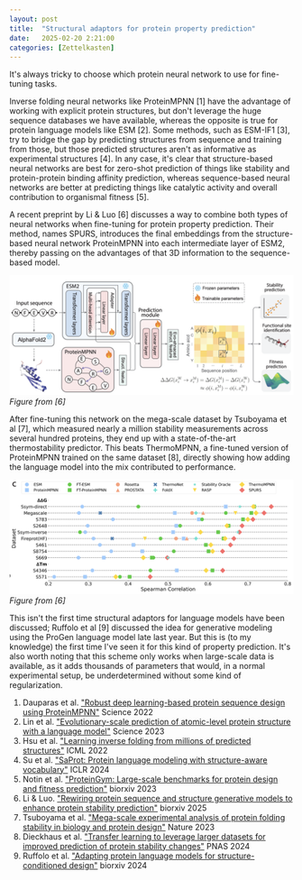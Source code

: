 ```yaml
---
layout: post
title:  "Structural adaptors for protein property prediction"
date:   2025-02-20 2:21:00
categories: [Zettelkasten]
---
```

It's always tricky to choose which protein neural network to use for fine-tuning tasks.

Inverse folding neural networks like ProteinMPNN [1] have the advantage of working with explicit protein structures, but don't leverage the huge sequence databases we have available, whereas the opposite is true for protein language models like ESM [2]. Some methods, such as ESM-IF1 [3], try to bridge the gap by predicting structures from sequence and training from those, but those predicted structures aren't as informative as experimental structures [4]. In any case, it's clear that structure-based neural networks are best for zero-shot prediction of things like stability and protein-protein binding affinity prediction, whereas sequence-based neural networks are better at predicting things like catalytic activity and overall contribution to organismal fitness [5].

A recent preprint by Li & Luo [6] discusses a way to combine both types of neural networks when fine-tuning for protein property prediction. Their method, names SPURS, introduces the final embeddings from the structure-based neural network ProteinMPNN into each intermediate layer of ESM2, thereby passing on the advantages of that 3D information to the sequence-based model.

![Overall setup of the SPURS neural network](/assets/post_images/2025_02_20/2025_02_20_A.png)
*Figure from [6]*

After fine-tuning this network on the mega-scale dataset by Tsuboyama et al [7], which measured nearly a million stability measurements across several hundred proteins, they end up with a state-of-the-art thermostability predictor. This beats ThermoMPNN, a fine-tuned version of ProteinMPNN trained on the same dataset [8], directly showing how adding the language model into the mix contributed to performance.

![Performance of SPURS compared to its competitors on various datasets](/assets/post_images/2025_02_20/2025_02_20_B.png)
*Figure from [6]*

This isn't the first time structural adaptors for language models have been discussed; Ruffolo et al [9] discussed the idea for generative modeling using the ProGen language model late last year. But this is (to my knowledge) the first time I've seen it for this kind of property prediction. It's also worth noting that this scheme only works when large-scale data is available, as it adds thousands of parameters that would, in a normal experimental setup, be underdetermined without some kind of regularization.

1. Dauparas et al. ["Robust deep learning-based protein sequence design using ProteinMPNN"](doi.org/10.1126/science.add2187) Science 2022
2. Lin et al. ["Evolutionary-scale prediction of atomic-level protein structure with a language model"](doi.org/10.1126/science.ade2574) Science 2023
3. Hsu et al. ["Learning inverse folding from millions of predicted structures"](doi.org/10.1101/2022.04.10.487779) ICML 2022
4. Su et al. ["SaProt: Protein language modeling with structure-aware vocabulary"](doi.org/10.1101/2023.10.01.560349) ICLR 2024
5. Notin et al. ["ProteinGym: Large-scale benchmarks for protein design and fitness prediction"](doi.org/10.1101/2023.12.07.570727) biorxiv 2023
6. Li & Luo. ["Rewiring protein sequence and structure generative models to enhance protein stability prediction"](doi.org/10.1101/2025.02.13.638154) biorxiv 2025
7. Tsuboyama et al. ["Mega-scale experimental analysis of protein folding stability in biology and protein design"](doi.org/10.1038/s41586-023-06328-6) Nature 2023
8. Dieckhaus et al. ["Transfer learning to leverage larger datasets for improved prediction of protein stability changes"](https://doi.org/10.1073/pnas.2314853121) PNAS 2024
9. Ruffolo et al. ["Adapting protein language models for structure-conditioned design"](doi.org/10.1101/2024.08.03.606485) biorxiv 2024
